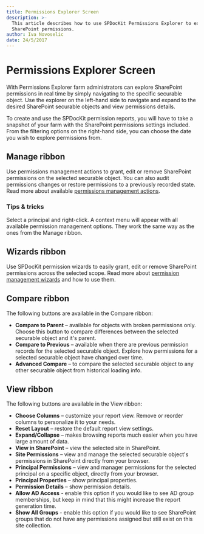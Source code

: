 ```yaml
---
title: Permissions Explorer Screen
description: >-
  This article describes how to use SPDocKit Permissions Explorer to explore
  SharePoint permissions.
author: Iva Novoselic
date: 24/5/2017
---
```


# Permissions Explorer Screen

With Permissions Explorer farm administrators can explore SharePoint permissions in real time by simply navigating to the specific securable object. Use the explorer on the left-hand side to navigate and expand to the desired SharePoint securable objects and view permissions details.

To create and use the SPDocKit permission reports, you will have to take a snapshot of your farm with the SharePoint permissions settings included. From the filtering options on the right-hand side, you can choose the date you wish to explore permissions from.

## Manage ribbon

Use permissions management actions to grant, edit or remove SharePoint permissions on the selected securable object. You can also audit permissions changes or restore permissions to a previously recorded state. Read more about available [permissions management actions](permissions-explorer-screen.md#internal/manage-sharepoint-permissions/manage-permissions-ribbon-actions).

### Tips & tricks

Select a principal and right-click. A context menu will appear with all available permission management options. They work the same way as the ones from the Manage ribbon.

## Wizards ribbon

Use SPDocKit permission wizards to easily grant, edit or remove SharePoint permissions across the selected scope. Read more about [permission management wizards](permissions-explorer-screen.md#internal/manage-sharepoint-permissions/users-and-groups-actions/manage-permissions-wizard) and how to use them.

## Compare ribbon

The following buttons are available in the Compare ribbon:

* **Compare to Parent** – available for objects with broken permissions only. Choose this button to compare differences between the selected securable object and it's parent.    
* **Compare to Previous** – available when there are previous permission records for the selected securable object. Explore how permissions for a selected securable object have changed over time.  
* **Advanced Compare** – to compare the selected securable object to any other securable object from historical loading info.

## View ribbon

The following buttons are available in the View ribbon:

* **Choose Columns** – customize your report view. Remove or reorder columns to personalize it to your needs.  
* **Reset Layout** – restore the default report view settings.  
* **Expand/Collapse** – makes browsing reports much easier when you have large amount of data.  
* **View in SharePoint** – view the selected site in SharePoint.  
* **Site Permissions** – view and manage the selected securable object's permissions in SharePoint directly from your browser.  
* **Principal Permissions** – view and manager permissions for the selected principal on a specific object, directly from your browser.  
* **Principal Properties** – show principal properties.  
* **Permission Details** – show permission details.  
* **Allow AD Access** - enable this option if you would like to see AD group memberships, but keep in mind that this might increase the report generation time.  
* **Show All Groups** - enable this option if you would like to see SharePoint groups that do not have any permissions assigned but still exist on this site collection.


